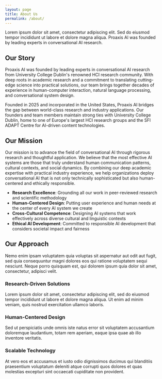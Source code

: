 ```yaml
---
layout: page
title: About Us
permalink: /about/
---
```


<div class="text-center mb-4">
  <p class="hero-subtitle">Lorem ipsum dolor sit amet, consectetur adipiscing elit. Sed do eiusmod tempor incididunt ut labore et dolore magna aliqua. Proaxis AI was founded by leading experts in conversational AI research.</p>
</div>

## Our Story

Proaxis AI was founded by leading experts in conversational AI research from University College Dublin's renowned HCI research community. With deep roots in academic research and a commitment to translating cutting-edge science into practical solutions, our team brings together decades of experience in human-computer interaction, natural language processing, and conversational system design.

Founded in 2025 and incorporated in the United States, Proaxis AI bridges the gap between world-class research and industry applications. Our founders and team members maintain strong ties with University College Dublin, home to one of Europe's largest HCI research groups and the SFI ADAPT Centre for AI-driven content technologies.

## Our Mission

Our mission is to advance the field of conversational AI through rigorous research and thoughtful application. We believe that the most effective AI systems are those that truly understand human communication patterns, cultural contexts, and social dynamics. By combining our deep academic expertise with practical industry experience, we help organizations deploy conversational AI that is not only technically sophisticated but also human-centered and ethically responsible.

- **Research Excellence**: Grounding all our work in peer-reviewed research and scientific methodology
- **Human-Centered Design**: Putting user experience and human needs at the center of every AI system we create
- **Cross-Cultural Competence**: Designing AI systems that work effectively across diverse cultural and linguistic contexts
- **Ethical AI Development**: Committed to responsible AI development that considers societal impact and fairness

## Our Approach

Nemo enim ipsam voluptatem quia voluptas sit aspernatur aut odit aut fugit, sed quia consequuntur magni dolores eos qui ratione voluptatem sequi nesciunt. Neque porro quisquam est, qui dolorem ipsum quia dolor sit amet, consectetur, adipisci velit.

### Research-Driven Solutions

Lorem ipsum dolor sit amet, consectetur adipiscing elit, sed do eiusmod tempor incididunt ut labore et dolore magna aliqua. Ut enim ad minim veniam, quis nostrud exercitation ullamco laboris.

### Human-Centered Design

Sed ut perspiciatis unde omnis iste natus error sit voluptatem accusantium doloremque laudantium, totam rem aperiam, eaque ipsa quae ab illo inventore veritatis.

### Scalable Technology

At vero eos et accusamus et iusto odio dignissimos ducimus qui blanditiis praesentium voluptatum deleniti atque corrupti quos dolores et quas molestias excepturi sint occaecati cupiditate non provident.
